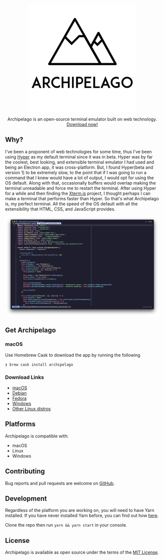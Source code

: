 <p align="center">
  <a href="https://github.com/npezza93/archipelago">
    <img src="https://raw.githubusercontent.com/npezza93/archipelago/master/.github/logo.png" width="350">
  </a>

  <p align="center">
    Archipelago is an open-source terminal emulator built on web technology.
    <br>
    <a href="https://archipelago-terminal.herokuapp.com/download">Download now!</a>
  </p>
</p>

## Why?

I've been a proponent of web technologies for some time, thus I've been using
[Hyper](https://github.com/zeit/hyper) as my default terminal since it was in beta.
Hyper was by far the coolest, best looking, and extensible terminal emulator I had used and being an Electron app, it was cross-platform. But, I found Hyper(beta and version 1) to be extremely slow, to the point that if I was going to run a command that I knew would have a lot of output, I would opt for using the OS default. Along with that, occasionally buffers would overlap making the terminal unreadable and force me to restart the terminal. After using Hyper for a while and then finding the [Xterm.js](https://xtermjs.org/) project, I thought perhaps I can make a terminal that performs faster than Hyper. So that's what Archipelago is, my perfect terminal. All the speed of the OS default with all the extensibility that HTML, CSS, and JavaScript provides.

![Screenshot](https://raw.githubusercontent.com/npezza93/archipelago/master/.github/screenshot.png)

## Get Archipelago

### macOS

Use Homebrew Cask to download the app by running the following

```bash
❯ brew cask install archipelago
```

### Download Links

- [macOS](https://archipelago-terminal.herokuapp.com/download/osx)
- [Debian](https://archipelago-terminal.herokuapp.com/download/linux_deb_64)
- [Fedora](https://archipelago-terminal.herokuapp.com/download/linux_rpm_64)
- [Windows](https://archipelago-terminal.herokuapp.com/download/win)
- [Other Linux distros](https://archipelago-terminal.herokuapp.com/download/64)

## Platforms

Archipelago is compatible with:

- macOS
- Linux
- Windows

## Contributing

Bug reports and pull requests are welcome on [GitHub](https://github.com/npezza93/archipelago).

## Development

Regardless of the platform you are working on, you will need to have Yarn installed. If you have never installed Yarn before, you can find out how [here](https://yarnpkg.com/en/docs/install).

Clone the repo then run `yarn && yarn start` in your console.

## License

Archipelago is available as open source under the terms of the [MIT License](http://opensource.org/licenses/MIT).
